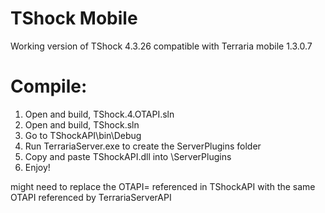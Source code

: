 # TShock Mobile

 Working version of TShock 4.3.26 compatible with Terraria mobile 1.3.0.7


# Compile:

1. Open and build, TShock.4.OTAPI.sln
2. Open and build, TShock.sln
3. Go to TShockAPI\bin\Debug
4. Run TerrariaServer.exe to create the ServerPlugins folder
5. Copy and paste TShockAPI.dll into \ServerPlugins
5. Enjoy!

might need to replace the OTAPI= referenced in TShockAPI with the same OTAPI referenced by TerrariaServerAPI
